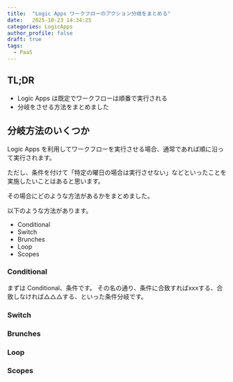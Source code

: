 ```yaml
---
title:  "Logic Apps ワークフローのアクション分岐をまとめる"
date:   2025-10-23 14:34:25
categories: LogicApps
author_profile: false
draft: true
tags:
  - PaaS
---
```


## TL;DR

* Logic Apps は既定でワークフローは順番で実行される
* 分岐をさせる方法をまとめました

## 分岐方法のいくつか

Logic Apps を利用してワークフローを実行させる場合、通常であれば順に沿って実行されます。

ただし、条件を付けて「特定の曜日の場合は実行させない」などといったことを実施したいことはあると思います。

その場合にどのような方法があるかをまとめました。

以下のような方法があります。

* Conditional
* Switch 
* Brunches
* Loop
* Scopes

### Conditional

まずは Conditional、条件です。
その名の通り、条件に合致すればxxxする、合致しなければ△△△する、といった条件分岐です。

### Switch 

### Brunches

### Loop

### Scopes


